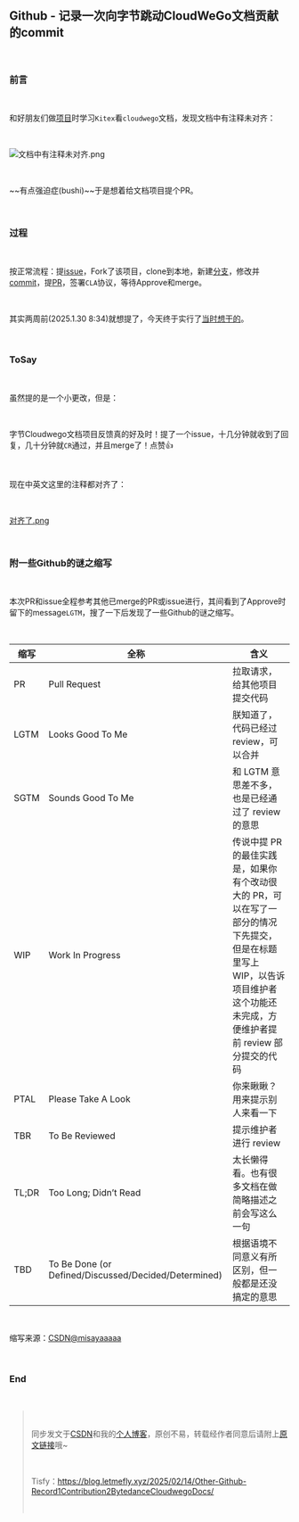 <h2><a id="Github__CloudWeGocommit_1"></a>Github - 记录一次向字节跳动CloudWeGo文档贡献的commit</h2> <br><h3><a id="_3"></a>前言</h3> <br><p>和好朋友们做<a href="https://github.com/LetMeFly666/douyinec">项目</a>时学习<code>Kitex</code>看<code>cloudwego</code>文档，发现文档中有注释未对齐：</p> <br><p><img src="https://i-blog.csdnimg.cn/direct/f2aa89233fa54acc972217149887b82f.png" alt="文档中有注释未对齐.png" /></p> <br><p>~~有点强迫症(bushi)~~于是想着给文档项目提个PR。</p> <br><h3><a id="_11"></a>过程</h3> <br><p>按正常流程：提<a href="https://github.com/cloudwego/cloudwego.github.io/issues/1241">issue</a>，Fork了该项目，clone到本地，新建<a href="https://github.com/LetMeFly666/cloudwego.github.io/tree/ltf/docs.fix">分支</a>，修改并<a href="https://github.com/LetMeFly666/cloudwego.github.io/commit/55c457b6de2877aab71f3e2fa87c77a04f606a67">commit</a>，提<a href="https://github.com/cloudwego/cloudwego.github.io/pull/1242">PR</a>，签署<code>CLA</code>协议，等待Approve和merge。</p> <br><p>其实两周前(2025.1.30 8:34)就想提了，今天终于实行了<a href="https://github.com/LetMeFly666/LeetCode/blob/bbc0d6f781085acc1a9acf7c490834f18179164b/tryGoPy/Go/douyinec/README.md?plain=1#L37">当时想干的</a>。</p> <br><h3><a id="ToSay_17"></a>ToSay</h3> <br><p>虽然提的是一个小更改，但是：</p> <br><p>字节Cloudwego文档项目反馈真的好及时！提了一个issue，十几分钟就收到了回复，几十分钟就<code>CR</code>通过，并且merge了！点赞👍</p> <br><p>现在中英文这里的注释都对齐了：</p> <br><p><a href="https://i-blog.csdnimg.cn/direct/f2aa89233fa54acc972217149887b82f.png" rel="nofollow">对齐了.png</a></p> <br><h3><a id="Github_27"></a>附一些Github的谜之缩写</h3> <br><p>本次PR和issue全程参考其他已merge的PR或issue进行，其间看到了Approve时留下的message<code>LGTM</code>，搜了一下后发现了一些Github的谜之缩写。</p> <br><table><thead><tr><th>缩写</th><th>全称</th><th>含义</th></tr></thead><tbody><tr><td>PR</td><td>Pull Request</td><td>拉取请求，给其他项目提交代码</td></tr><tr><td>LGTM</td><td>Looks Good To Me</td><td>朕知道了，代码已经过 review，可以合并</td></tr><tr><td>SGTM</td><td>Sounds Good To Me</td><td>和 LGTM 意思差不多，也是已经通过了 review 的意思</td></tr><tr><td>WIP</td><td>Work In Progress</td><td>传说中提 PR 的最佳实践是，如果你有个改动很大的 PR，可以在写了一部分的情况下先提交，但是在标题里写上 WIP，以告诉项目维护者这个功能还未完成，方便维护者提前 review 部分提交的代码</td></tr><tr><td>PTAL</td><td>Please Take A Look</td><td>你来瞅瞅？用来提示别人来看一下</td></tr><tr><td>TBR</td><td>To Be Reviewed</td><td>提示维护者进行 review</td></tr><tr><td>TL;DR</td><td>Too Long; Didn’t Read</td><td>太长懒得看。也有很多文档在做简略描述之前会写这么一句</td></tr><tr><td>TBD</td><td>To Be Done (or Defined/Discussed/Decided/Determined)</td><td>根据语境不同意义有所区别，但一般都是还没搞定的意思</td></tr></tbody></table> <br><p>缩写来源：<a href="https://blog.csdn.net/misayaaaaa/article/details/102684348">CSDN@misayaaaaa</a></p> <br><h3><a id="End_44"></a>End</h3> <br><blockquote> <br> <p>同步发文于<a href="https://letmefly.blog.csdn.net/article/details/145639175" rel="nofollow">CSDN</a>和我的<a href="https://blog.letmefly.xyz/" rel="nofollow">个人博客</a>，原创不易，转载经作者同意后请附上<a href="https://blog.letmefly.xyz/2025/02/14/Other-Github-Record1Contribution2BytedanceCloudwegoDocs/" rel="nofollow">原文链接</a>哦~</p> <br> <p>Tisfy：<a href="https://blog.letmefly.xyz/2025/02/14/Other-Github-Record1Contribution2BytedanceCloudwegoDocs/" rel="nofollow">https://blog.letmefly.xyz/2025/02/14/Other-Github-Record1Contribution2BytedanceCloudwegoDocs/</a></p> <br></blockquote>